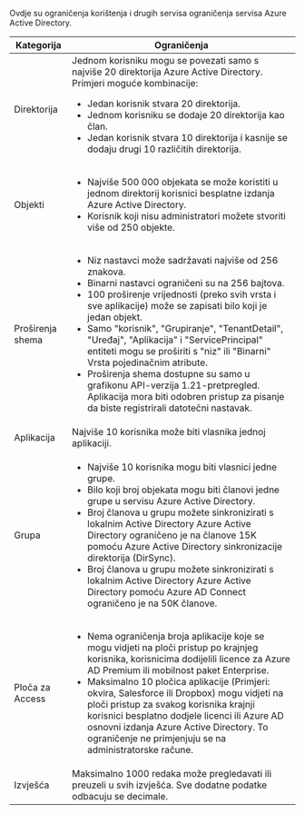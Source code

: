 Ovdje su ograničenja korištenja i drugih servisa ograničenja servisa Azure Active Directory.

| Kategorija | Ograničenja |
|---|---|
| Direktorija | Jednom korisniku mogu se povezati samo s najviše 20 direktorija Azure Active Directory.<br />Primjeri moguće kombinacije: <ul> <li>Jedan korisnik stvara 20 direktorija.</li><li>Jednom korisniku se dodaje 20 direktorija kao član.</li><li>Jedan korisnik stvara 10 direktorija i kasnije se dodaju drugi 10 različitih direktorija.</li></ul> |  
| Objekti | <ul><li>Najviše 500 000 objekata se može koristiti u jednom direktorij korisnici besplatne izdanja Azure Active Directory.</li><li>Korisnik koji nisu administratori možete stvoriti više od 250 objekte.</li></ul> |
| Proširenja shema | <ul><li>Niz nastavci može sadržavati najviše od 256 znakova. </li><li>Binarni nastavci ograničeni su na 256 bajtova.</li><li>100 proširenje vrijednosti (preko svih vrsta i sve aplikacije) može se zapisati bilo koji je jedan objekt.</li><li>Samo "korisnik", "Grupiranje", "TenantDetail", "Uređaj", "Aplikacija" i "ServicePrincipal" entiteti mogu se proširiti s "niz" ili "Binarni" Vrsta pojedinačnim atribute.</li><li>Proširenja shema dostupne su samo u grafikonu API-verzija 1.21-pretpregled. Aplikacija mora biti odobren pristup za pisanje da biste registrirali datotečni nastavak.</li></ul> |
| Aplikacija | Najviše 10 korisnika može biti vlasnika jednoj aplikaciji. |
| Grupa | <ul><li>Najviše 10 korisnika mogu biti vlasnici jedne grupe.</li><li>Bilo koji broj objekata mogu biti članovi jedne grupe u servisu Azure Active Directory.</li><li>Broj članova u grupu možete sinkronizirati s lokalnim Active Directory Azure Active Directory ograničeno je na članove 15K pomoću Azure Active Directory sinkronizacije direktorija (DirSync).</li><li>Broj članova u grupu možete sinkronizirati s lokalnim Active Directory Azure Active Directory pomoću Azure AD Connect ograničeno je na 50K članove.</li></ul> |
| Ploča za Access | <ul><li>Nema ograničenja broja aplikacije koje se mogu vidjeti na ploči pristup po krajnjeg korisnika, korisnicima dodijelili licence za Azure AD Premium ili mobilnost paket Enterprise.</li><li>Maksimalno 10 pločica aplikacije (Primjeri: okvira, Salesforce ili Dropbox) mogu vidjeti na ploči pristup za svakog korisnika krajnji korisnici besplatno dodjele licenci ili Azure AD osnovni izdanja Azure Active Directory. To ograničenje ne primjenjuju se na administratorske račune.</li></ul> |
| Izvješća | Maksimalno 1000 redaka može pregledavati ili preuzeli u svih izvješća. Sve dodatne podatke odbacuju se decimale. |

